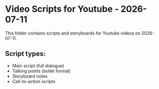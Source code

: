 # Video Scripts for Youtube - 2026-07-11

This folder contains scripts and storyboards for Youtube videos on 2026-07-11.

## Script types:
- Main script (full dialogue)
- Talking points (bullet format)
- Storyboard notes
- Call-to-action scripts
